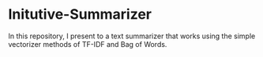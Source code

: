 # Initutive-Summarizer
In this repository, I present to a text summarizer that works using the simple vectorizer methods of TF-IDF and Bag of Words.
